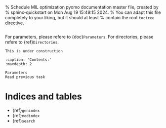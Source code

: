 % Schedule MIL optimization pyomo documentation master file, created by
% sphinx-quickstart on Mon Aug 19 15:49:15 2024.
% You can adapt this file completely to your liking, but it should at least
% contain the root `toctree` directive.



```{include} ../../README.md
```
For parameters, please refere to {doc}`Parameters`. 
For directories, please refere to {ref}`Directories`.

```{warning}
This is under construction
```


```{toctree}
:caption: 'Contents:'
:maxdepth: 2

Parameters
Read previous task
```

# Indices and tables

- {ref}`genindex`
- {ref}`modindex`
- {ref}`search`

